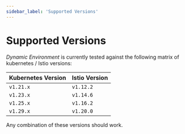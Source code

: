 ```yaml
---
sidebar_label: 'Supported Versions'
---
```


# Supported Versions

_Dynamic Environment_ is currently tested against the following matrix of kubernetes / Istio
versions:

| Kubernetes Version | Istio Version |
|--------------------|---------------|
| `v1.21.x`          | `v1.12.2`     |
| `v1.23.x`          | `v1.14.6`     |
| `v1.25.x`          | `v1.16.2`     |
| `v1.29.x`          | `v1.20.0`     |

Any combination of these versions should work.
